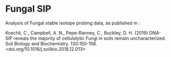 # Fungal SIP

Analysis of Fungal stable isotope probing data, as published in :

Koechli, C., Campbell, A. N., Pepe-Ranney, C., Buckley, D. H. (2019) DNA-SIP reveals the majority of cellulolytic Fungi in soils remain uncharacterized. Soil Biology and Biochemistry. 130:150-158. <doi.org/10.1016/j.soilbio.2018.12.013>
